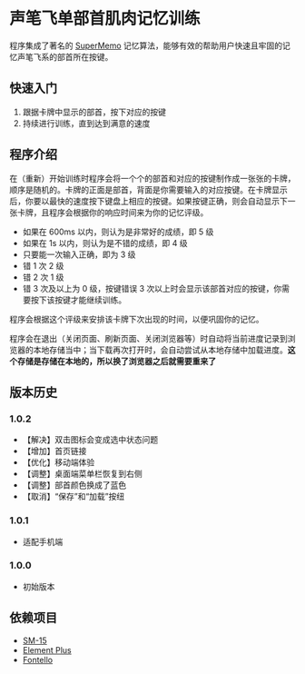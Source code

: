 # 声笔飞单部首肌肉记忆训练

程序集成了著名的 [SuperMemo](https://supermemo.guru/wiki/SuperMemo) 记忆算法，能够有效的帮助用户快速且牢固的记忆声笔飞系的部首所在按键。

## 快速入门

1. 跟据卡牌中显示的部首，按下对应的按键
2. 持续进行训练，直到达到满意的速度

## 程序介绍

在（重新）开始训练时程序会将一个个的部首和对应的按键制作成一张张的卡牌，顺序是随机的。卡牌的正面是部首，背面是你需要输入的对应按键。在卡牌显示后，你要以最快的速度按下键盘上相应的按键。如果按键正确，则会自动显示下一张卡牌，且程序会根据你的响应时间来为你的记忆评级。

- 如果在 600ms 以内，则认为是非常好的成绩，即 5 级
- 如果在 1s 以内，则认为是不错的成绩，即 4 级
- 只要能一次输入正确，即为 3 级
- 错 1 次 2 级
- 错 2 次 1 级
- 错 3 次及以上为 0 级，按键错误 3 次以上时会显示该部首对应的按键，你需要按下该按键才能继续训练。

程序会根据这个评级来安排该卡牌下次出现的时间，以便巩固你的记忆。

程序会在退出（关闭页面、刷新页面、关闭浏览器等）时自动将当前进度记录到浏览器的本地存储当中；当下载再次打开时，会自动尝试从本地存储中加载进度。**这个存储是存储在本地的，所以换了浏览器之后就需要重来了**


## 版本历史

### 1.0.2

- 【解决】双击图标会变成选中状态问题
- 【增加】首页链接
- 【优化】移动端体验
- 【调整】桌面端菜单栏恢复到右侧
- 【调整】部首颜色换成了蓝色
- 【取消】“保存”和“加载”按纽

### 1.0.1

- 适配手机端

### 1.0.0

- 初始版本


## 依赖项目

- [SM-15](https://github.com/slaypni/SM-15)
- [Element Plus](https://element-plus.gitee.io)
- [Fontello](https://fontello.com)